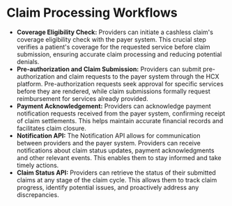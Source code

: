 # Claim Processing Workflows

* **Coverage Eligibility Check:** Providers can initiate a cashless claim's coverage eligibility check with the payer system. This crucial step verifies a patient's coverage for the requested service before claim submission, ensuring accurate claim processing and reducing potential denials.
* **Pre-authorization and Claim Submission:** Providers can submit pre-authorization and claim requests to the payer system through the HCX platform. Pre-authorization requests seek approval for specific services before they are rendered, while claim submissions formally request reimbursement for services already provided.
* **Payment Acknowledgement:** Providers can acknowledge payment notification requests received from the payer system, confirming receipt of claim settlements. This helps maintain accurate financial records and facilitates claim closure.
* **Notification API:** The Notification API allows for communication between providers and the payer system. Providers can receive notifications about claim status updates, payment acknowledgments and other relevant events. This enables them to stay informed and take timely actions.
* **Claim Status API:** Providers can retrieve the status of their submitted claims at any stage of the claim cycle. This allows them to track claim progress, identify potential issues, and proactively address any discrepancies.
